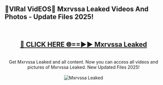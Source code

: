 <h2>🔴VIRal VidEOS🔴 Mxrvssa Leaked Videos And Photos - Update Files 2025!</h2>
<br>
<div align="center">
<h2><a href="https://virallinks.top/odZfE0" rel="nofollow">🔴 CLICK HERE 🌐==►► Mxrvssa Leaked</a></h2>
<br>
Get Mxrvssa Leaked and all content. Now you can access all videos and pictures of Mxrvssa Leaked. New Updated Files 2025!
<br>
<br>
<a href="https://virallinks.top/odZfE0" rel="nofollow" data-target="animated-image.originalLink"><img src="https://i.imgur.com/dJHk4Zq.gif)" alt="Mxrvssa Leaked" style="max-width: 100%; display: inline-block;" data-target="animated-image.originalImage"></a>
</div>
<br>
